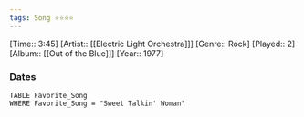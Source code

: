 ```yaml
---
tags: Song ⭐⭐⭐⭐ 
---
```

[Time:: 3:45]
[Artist:: [[Electric Light Orchestra]]]
[Genre:: Rock]
[Played:: 2]
[Album:: [[Out of the Blue]]]
[Year:: 1977]
### Dates
````dataview
TABLE Favorite_Song
WHERE Favorite_Song = "Sweet Talkin' Woman"
````